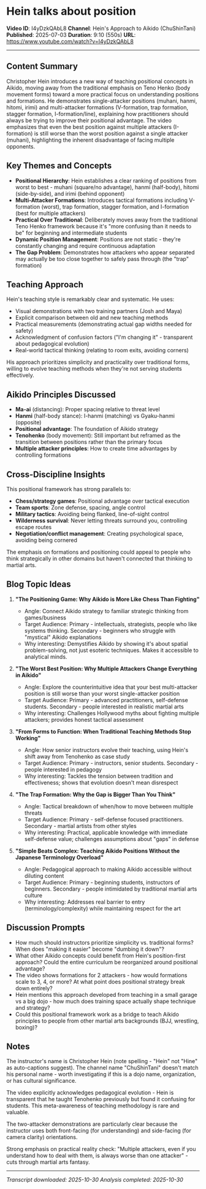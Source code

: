 # Hein talks about position

**Video ID**: I4yDzkQAbL8
**Channel**: Hein's Approach to Aikido (ChuShinTani)
**Published**: 2025-07-03
**Duration**: 9:10 (550s)
**URL**: https://www.youtube.com/watch?v=I4yDzkQAbL8

---

## Content Summary

Christopher Hein introduces a new way of teaching positional concepts in Aikido, moving away from the traditional emphasis on Teno Henko (body movement forms) toward a more practical focus on understanding positions and formations. He demonstrates single-attacker positions (muhani, hanmi, hitomi, irimi) and multi-attacker formations (V-formation, trap formation, stagger formation, I-formation/line), explaining how practitioners should always be trying to improve their positional advantage. The video emphasizes that even the best position against multiple attackers (I-formation) is still worse than the worst position against a single attacker (muhani), highlighting the inherent disadvantage of facing multiple opponents.

## Key Themes and Concepts

- **Positional Hierarchy**: Hein establishes a clear ranking of positions from worst to best - muhani (square/no advantage), hanmi (half-body), hitomi (side-by-side), and irimi (behind opponent)
- **Multi-Attacker Formations**: Introduces tactical formations including V-formation (worst), trap formation, stagger formation, and I-formation (best for multiple attackers)
- **Practical Over Traditional**: Deliberately moves away from the traditional Teno Henko framework because it's "more confusing than it needs to be" for beginning and intermediate students
- **Dynamic Position Management**: Positions are not static - they're constantly changing and require continuous adaptation
- **The Gap Problem**: Demonstrates how attackers who appear separated may actually be too close together to safely pass through (the "trap" formation)

## Teaching Approach

Hein's teaching style is remarkably clear and systematic. He uses:
- Visual demonstrations with two training partners (Josh and Maya)
- Explicit comparison between old and new teaching methods
- Practical measurements (demonstrating actual gap widths needed for safety)
- Acknowledgment of confusion factors ("I'm changing it" - transparent about pedagogical evolution)
- Real-world tactical thinking (relating to room exits, avoiding corners)

His approach prioritizes simplicity and practicality over traditional forms, willing to evolve teaching methods when they're not serving students effectively.

## Aikido Principles Discussed

- **Ma-ai** (distancing): Proper spacing relative to threat level
- **Hanmi** (half-body stance): I-hanmi (matching) vs Gyaku-hanmi (opposite)
- **Positional advantage**: The foundation of Aikido strategy
- **Tenohenko** (body movement): Still important but reframed as the transition between positions rather than the primary focus
- **Multiple attacker principles**: How to create time advantages by controlling formations

## Cross-Discipline Insights

This positional framework has strong parallels to:
- **Chess/strategy games**: Positional advantage over tactical execution
- **Team sports**: Zone defense, spacing, angle control
- **Military tactics**: Avoiding being flanked, line-of-sight control
- **Wilderness survival**: Never letting threats surround you, controlling escape routes
- **Negotiation/conflict management**: Creating psychological space, avoiding being cornered

The emphasis on formations and positioning could appeal to people who think strategically in other domains but haven't connected that thinking to martial arts.

## Blog Topic Ideas

1. **"The Positioning Game: Why Aikido is More Like Chess Than Fighting"**
   - Angle: Connect Aikido strategy to familiar strategic thinking from games/business
   - Target Audience: Primary - intellectuals, strategists, people who like systems thinking. Secondary - beginners who struggle with "mystical" Aikido explanations
   - Why interesting: Demystifies Aikido by showing it's about spatial problem-solving, not just esoteric techniques. Makes it accessible to analytical minds.

2. **"The Worst Best Position: Why Multiple Attackers Change Everything in Aikido"**
   - Angle: Explore the counterintuitive idea that your best multi-attacker position is still worse than your worst single-attacker position
   - Target Audience: Primary - advanced practitioners, self-defense students. Secondary - people interested in realistic martial arts
   - Why interesting: Challenges Hollywood myths about fighting multiple attackers; provides honest tactical assessment

3. **"From Forms to Function: When Traditional Teaching Methods Stop Working"**
   - Angle: How senior instructors evolve their teaching, using Hein's shift away from Tenohenko as case study
   - Target Audience: Primary - instructors, senior students. Secondary - people interested in pedagogy
   - Why interesting: Tackles the tension between tradition and effectiveness; shows that evolution doesn't mean disrespect

4. **"The Trap Formation: Why the Gap is Bigger Than You Think"**
   - Angle: Tactical breakdown of when/how to move between multiple threats
   - Target Audience: Primary - self-defense focused practitioners. Secondary - martial artists from other styles
   - Why interesting: Practical, applicable knowledge with immediate self-defense value; challenges assumptions about "gaps" in defense

5. **"Simple Beats Complex: Teaching Aikido Positions Without the Japanese Terminology Overload"**
   - Angle: Pedagogical approach to making Aikido accessible without diluting content
   - Target Audience: Primary - beginning students, instructors of beginners. Secondary - people intimidated by traditional martial arts culture
   - Why interesting: Addresses real barrier to entry (terminology/complexity) while maintaining respect for the art

## Discussion Prompts

- How much should instructors prioritize simplicity vs. traditional forms? When does "making it easier" become "dumbing it down"?
- What other Aikido concepts could benefit from Hein's position-first approach? Could the entire curriculum be reorganized around positional advantage?
- The video shows formations for 2 attackers - how would formations scale to 3, 4, or more? At what point does positional strategy break down entirely?
- Hein mentions this approach developed from teaching in a small garage vs a big dojo - how much does training space actually shape technique and strategy?
- Could this positional framework work as a bridge to teach Aikido principles to people from other martial arts backgrounds (BJJ, wrestling, boxing)?

## Notes

The instructor's name is Christopher Hein (note spelling - "Hein" not "Hine" as auto-captions suggest). The channel name "ChuShinTani" doesn't match his personal name - worth investigating if this is a dojo name, organization, or has cultural significance.

The video explicitly acknowledges pedagogical evolution - Hein is transparent that he taught Tenohenko previously but found it confusing for students. This meta-awareness of teaching methodology is rare and valuable.

The two-attacker demonstrations are particularly clear because the instructor uses both front-facing (for understanding) and side-facing (for camera clarity) orientations.

Strong emphasis on practical reality check: "Multiple attackers, even if you understand how to deal with them, is always worse than one attacker" - cuts through martial arts fantasy.

---

*Transcript downloaded: 2025-10-30*
*Analysis completed: 2025-10-30*
